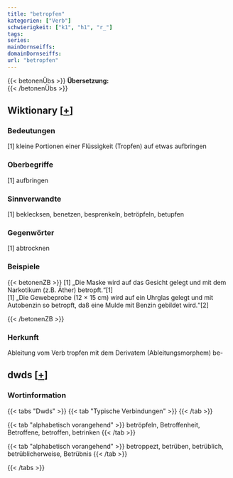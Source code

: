 ```yaml
---
title: "betropfen"
kategorien: ["Verb"]
schwierigkeit: ["k1", "h1", "r_"]
tags:
series:
mainDornseiffs:
domainDornseiffs:
url: "betropfen"
---
```


{{< betonenÜbs >}}
**Übersetzung:**  
{{< /betonenÜbs >}}

## Wiktionary [[+](https://de.wiktionary.org/wiki/betropfen)]

### Bedeutungen
[1] kleine Portionen einer Flüssigkeit (Tropfen) auf etwas aufbringen  

### Oberbegriffe
[1] aufbringen  

### Sinnverwandte
[1] beklecksen, benetzen, besprenkeln, betröpfeln, betupfen  

### Gegenwörter
[1] abtrocknen  

### Beispiele
{{< betonenZB >}}
[1] „Die Maske wird auf das Gesicht gelegt und mit dem Narkotikum (z.B. Äther) betropft.“[1]  
[1] „Die Gewebeprobe (12 × 15 cm) wird auf ein Uhrglas gelegt und mit Autobenzin so betropft, daß eine Mulde mit Benzin gebildet wird.“[2]  

{{< /betonenZB >}}
### Herkunft
Ableitung vom Verb tropfen mit dem Derivatem (Ableitungsmorphem) be-  



## dwds [[+](https://www.dwds.de/wb/betropfen)]

### Wortinformation
{{< tabs "Dwds" >}}
{{< tab "Typische Verbindungen" >}}
{{< /tab >}}

{{< tab "alphabetisch vorangehend" >}}
betröpfeln, Betroffenheit, Betroffene, betroffen, betrinken
{{< /tab >}}

{{< tab "alphabetisch vorangehend" >}}
betroppezt, betrüben, betrüblich, betrüblicherweise, Betrübnis
{{< /tab >}}

{{< /tabs >}}

